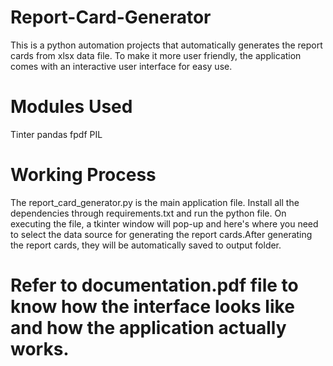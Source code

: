 # Report-Card-Generator

This is a python automation projects that automatically generates the report cards from xlsx data file. To make it more user friendly, the application comes with an interactive user interface for easy use.

# Modules Used 

Tinter
pandas
fpdf
PIL 


# Working Process

The report_card_generator.py is the main application file. Install all the dependencies through requirements.txt and run the python file. On executing the file,
a tkinter window will pop-up and here's where you need to select the data source for generating the report cards.After generating the report cards, they will be automatically saved to output folder.


# Refer to documentation.pdf file to know how the interface looks like and how the application actually works.
